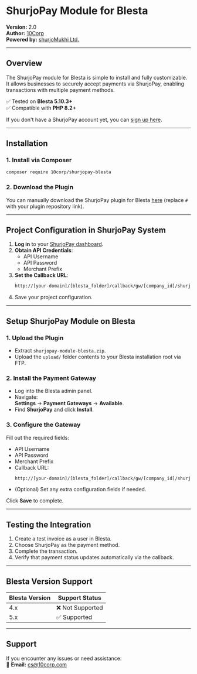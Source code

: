 # **ShurjoPay Module for Blesta**  
**Version:** 2.0  
**Author:** [10Corp](https://10corp.com)  
**Powered by:** [shurjoMukhi Ltd.](https://shurjomukhi.com.bd/)

---

## **Overview**
The ShurjoPay module for Blesta is simple to install and fully customizable. It allows businesses to securely accept payments via ShurjoPay, enabling transactions with multiple payment methods.

✅ Tested on **Blesta 5.10.3+**  
✅ Compatible with **PHP 8.2+**

If you don't have a ShurjoPay account yet, you can [sign up here](https://shurjopay.com.bd/?aff=10corp.com).

---

## **Installation**

### 1. Install via Composer

```bash
composer require 10corp/shurjopay-blesta
```

### 2. Download the Plugin

You can manually download the ShurjoPay plugin for Blesta [here](#) (replace `#` with your plugin repository link).

---

## **Project Configuration in ShurjoPay System**

1. **Log in** to your [ShurjoPay dashboard](https://merchant.shurjopay.com.bd/login).
2. **Obtain API Credentials**:
   - API Username
   - API Password
   - Merchant Prefix
3. **Set the Callback URL**:
   ```bash
   http://[your-domain]/[blesta_folder]/callback/gw/[company_id]/shurjopay/
   ```
4. Save your project configuration.

---

## **Setup ShurjoPay Module on Blesta**

### 1. Upload the Plugin
- Extract `shurjopay-module-blesta.zip`.
- Upload the `upload/` folder contents to your Blesta installation root via FTP.

### 2. Install the Payment Gateway
- Log into the Blesta admin panel.
- Navigate:  
  **Settings** → **Payment Gateways** → **Available**.
- Find **ShurjoPay** and click **Install**.

### 3. Configure the Gateway
Fill out the required fields:
- API Username
- API Password
- Merchant Prefix
- Callback URL:
  ```bash
  http://[your-domain]/[blesta_folder]/callback/gw/[company_id]/shurjopay/
  ```
- (Optional) Set any extra configuration fields if needed.

Click **Save** to complete.

---

## **Testing the Integration**

1. Create a test invoice as a user in Blesta.
2. Choose ShurjoPay as the payment method.
3. Complete the transaction.
4. Verify that payment status updates automatically via the callback.

---

## **Blesta Version Support**

| **Blesta Version** | **Support Status** |
|---------------------|---------------------|
| 4.x                 | ❌ Not Supported |
| 5.x                 | ✅ Supported |

---

## **Support**

If you encounter any issues or need assistance:  
📧 **Email:** cs@10corp.com